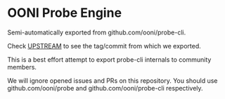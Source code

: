 # OONI Probe Engine

Semi-automatically exported from github.com/ooni/probe-cli.

Check [UPSTREAM](UPSTREAM) to see the tag/commit from which we exported.

This is a best effort attempt to export probe-cli internals to community members.

We will ignore opened issues and PRs on this repository. You should
use github.com/ooni/probe and github.com/ooni/probe-cli respectively.
